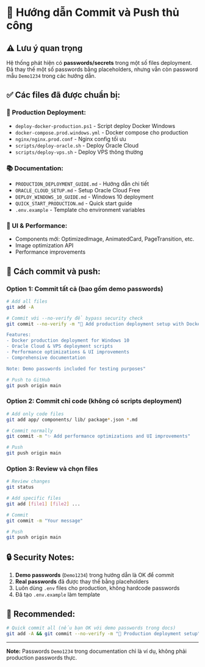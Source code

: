 # 📝 Hướng dẫn Commit và Push thủ công

## ⚠️ Lưu ý quan trọng

Hệ thống phát hiện có **passwords/secrets** trong một số files deployment. Đã thay thế một số passwords bằng placeholders, nhưng vẫn còn password mẫu `Demo1234` trong các hướng dẫn.

## ✅ Các files đã được chuẩn bị:

### 🚀 Production Deployment:
- `deploy-docker-production.ps1` - Script deploy Docker Windows
- `docker-compose.prod.windows.yml` - Docker compose cho production
- `nginx/nginx.prod.conf` - Nginx config tối ưu
- `scripts/deploy-oracle.sh` - Deploy Oracle Cloud
- `scripts/deploy-vps.sh` - Deploy VPS thông thường

### 📚 Documentation:
- `PRODUCTION_DEPLOYMENT_GUIDE.md` - Hướng dẫn chi tiết
- `ORACLE_CLOUD_SETUP.md` - Setup Oracle Cloud Free
- `DEPLOY_WINDOWS_10_GUIDE.md` - Windows 10 deployment
- `QUICK_START_PRODUCTION.md` - Quick start guide
- `.env.example` - Template cho environment variables

### 🎨 UI & Performance:
- Components mới: OptimizedImage, AnimatedCard, PageTransition, etc.
- Image optimization API
- Performance improvements

## 🔧 Cách commit và push:

### Option 1: Commit tất cả (bao gồm demo passwords)
```bash
# Add all files
git add -A

# Commit với --no-verify để bypass security check
git commit --no-verify -m "🚀 Add production deployment setup with Docker & performance optimizations

Features:
- Docker production deployment for Windows 10
- Oracle Cloud & VPS deployment scripts
- Performance optimizations & UI improvements
- Comprehensive documentation

Note: Demo passwords included for testing purposes"

# Push to GitHub
git push origin main
```

### Option 2: Commit chỉ code (không có scripts deployment)
```bash
# Add only code files
git add app/ components/ lib/ package*.json *.md

# Commit normally
git commit -m "✨ Add performance optimizations and UI improvements"

# Push
git push origin main
```

### Option 3: Review và chọn files
```bash
# Review changes
git status

# Add specific files
git add [file1] [file2] ...

# Commit
git commit -m "Your message"

# Push
git push origin main
```

## 🔒 Security Notes:

1. **Demo passwords** (`Demo1234`) trong hướng dẫn là OK để commit
2. **Real passwords** đã được thay thế bằng placeholders
3. Luôn dùng `.env` files cho production, không hardcode passwords
4. Đã tạo `.env.example` làm template

## 📌 Recommended:

```bash
# Quick commit all (nếu bạn OK với demo passwords trong docs)
git add -A && git commit --no-verify -m "🚀 Production deployment setup" && git push origin main
```

---

**Note:** Passwords `Demo1234` trong documentation chỉ là ví dụ, không phải production passwords thực.
